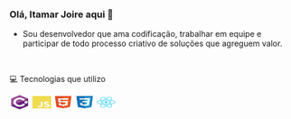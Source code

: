 ### Olá, Itamar Joire aqui 👋
 
* <p>Sou desenvolvedor que ama codificação, trabalhar em equipe e participar de todo processo criativo de soluções que agreguem valor.</p></br>

💻 Tecnologias que utilizo
<div style="display: inline_block">
  <img align="center" alt="Itamar-Csharp" height="26" width="36" src="https://raw.githubusercontent.com/devicons/devicon/master/icons/csharp/csharp-original.svg">
  <img align="center" alt="Itamar-Js" height="22" width="34" src="https://raw.githubusercontent.com/devicons/devicon/master/icons/javascript/javascript-plain.svg">
  <img align="center" alt="Itamar-HTML" height="22" width="34" src="https://raw.githubusercontent.com/devicons/devicon/master/icons/html5/html5-original.svg">
  <img align="center" alt="Itamar-CSS" height="22" width="34" src="https://raw.githubusercontent.com/devicons/devicon/master/icons/css3/css3-original.svg">
 <img align="center" alt="Itamar-React" height="22" width="34" src="https://raw.githubusercontent.com/devicons/devicon/master/icons/react/react-original.svg">
</div>



  
